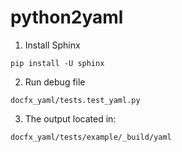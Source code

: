 # python2yaml

1. Install Sphinx
```
pip install -U sphinx
```
2. Run debug file
```
docfx_yaml/tests.test_yaml.py
```
3. The output located in:
```
docfx_yaml/tests/example/_build/yaml
```